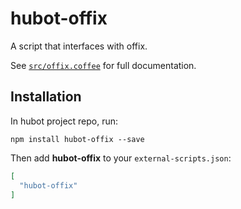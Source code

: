 # hubot-offix

A script that interfaces with offix.

See [`src/offix.coffee`](src/offix.coffee) for full documentation.

## Installation

In hubot project repo, run:

`npm install hubot-offix --save`

Then add **hubot-offix** to your `external-scripts.json`:

```json
[
  "hubot-offix"
]
```
